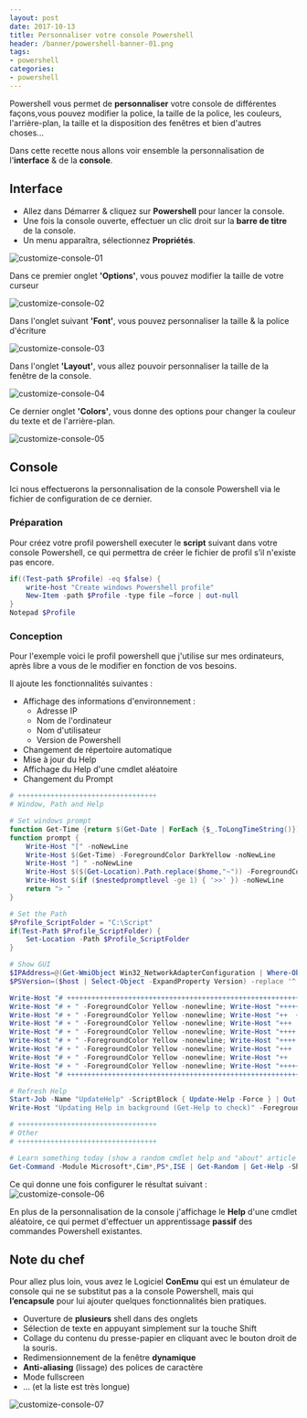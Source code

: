 ```yaml
---
layout: post
date: 2017-10-13
title: Personnaliser votre console Powershell
header: /banner/powershell-banner-01.png
tags:
- powershell
categories:
- powershell
---
```


Powershell vous permet de **personnaliser** votre console de différentes façons,vous pouvez modifier la police, la taille de la police, les couleurs, l'arrière-plan, la taille et la disposition des fenêtres et bien d'autres choses...

Dans cette recette nous allons voir ensemble la personnalisation de l'**interface** & de la **console**.

<!--more-->

## Interface

* Allez dans Démarrer & cliquez sur **Powershell** pour lancer la console.
* Une fois la console ouverte, effectuer un clic droit sur la **barre de titre** de la console.
* Un menu apparaîtra, sélectionnez **Propriétés**.

![customize-console-01](/assets/img/2017/powershell/customize-console-01.png)

Dans ce premier onglet **'Options'**, vous pouvez modifier la taille de votre curseur

![customize-console-02](/assets/img/2017/powershell/customize-console-02.png)

Dans l'onglet suivant **'Font'**, vous pouvez personnaliser la taille & la police d'écriture

![customize-console-03](/assets/img/2017/powershell/customize-console-03.png)

Dans l'onglet **'Layout'**, vous allez pouvoir personnaliser la taille de la fenêtre de la console.

![customize-console-04](/assets/img/2017/powershell/customize-console-04.png)

Ce dernier onglet **'Colors'**, vous donne des options pour changer la couleur du texte et de l'arrière-plan.

![customize-console-05](/assets/img/2017/powershell/customize-console-05.png)

## Console

Ici nous effectuerons la personnalisation de la console Powershell via le fichier de configuration de ce dernier.

### Préparation

Pour créez votre profil powershell executer le **script** suivant dans votre console Powershell, ce qui permettra de créer le fichier de profil s’il n'existe pas encore.

``` powershell
if((Test-path $Profile) -eq $false) {
    write-host "Create windows Powershell profile"
    New-Item -path $Profile -type file –force | out-null
}
Notepad $Profile
```

### Conception

Pour l'exemple voici le profil powershell que j'utilise sur mes ordinateurs, après libre a vous de le modifier en fonction de vos besoins.

Il ajoute les fonctionnalités suivantes :

* Affichage des informations d'environnement :
  * Adresse IP
  * Nom de l'ordinateur
  * Nom d'utilisateur
  * Version de Powershell
* Changement de répertoire automatique
* Mise à jour du Help
* Affichage du Help d'une cmdlet aléatoire
* Changement du Prompt

``` powershell
# ++++++++++++++++++++++++++++++++++
# Window, Path and Help

# Set windows prompt
function Get-Time {return $(Get-Date | ForEach {$_.ToLongTimeString()})}
function prompt {
    Write-Host "[" -noNewLine
    Write-Host $(Get-Time) -ForegroundColor DarkYellow -noNewLine
    Write-Host "] " -noNewLine
    Write-Host $($(Get-Location).Path.replace($home,"~")) -ForegroundColor DarkGreen -noNewLine
    Write-Host $(if ($nestedpromptlevel -ge 1) { '>>' }) -noNewLine
    return "> "
}

# Set the Path
$Profile_ScriptFolder = "C:\Script"
if(Test-Path $Profile_ScriptFolder) {
    Set-Location -Path $Profile_ScriptFolder
}

# Show GUI
$IPAddress=@(Get-WmiObject Win32_NetworkAdapterConfiguration | Where-Object {$_.DefaultIpGateway})[0].IPAddress[0]
$PSVersion=($host | Select-Object -ExpandProperty Version) -replace '^.+@\s'

Write-Host "# ++++++++++++++++++++++++++++++++++++++++++++++++++++++++++++++++" -ForegroundColor Yellow
Write-Host "# + " -ForegroundColor Yellow -nonewline; Write-Host "++++++++++"
Write-Host "# + " -ForegroundColor Yellow -nonewline; Write-Host "++  ++++++`tHi $($env:UserName)!"
Write-Host "# + " -ForegroundColor Yellow -nonewline; Write-Host "+++  +++++"
Write-Host "# + " -ForegroundColor Yellow -nonewline; Write-Host "++++  ++++`tComputerName`t`t" -nonewline; Write-Host $($env:COMPUTERNAME)
Write-Host "# + " -ForegroundColor Yellow -nonewline; Write-Host "++++  ++++`tIP Address`t`t" -nonewline; Write-Host $IPAddress
Write-Host "# + " -ForegroundColor Yellow -nonewline; Write-Host "+++  +++++`tUserName`t`t" -nonewline; Write-Host $env:UserDomain\$env:UserName
Write-Host "# + " -ForegroundColor Yellow -nonewline; Write-Host "++      ++`tPowerShell `t`t" -nonewline; Write-Host $PSVersion
Write-Host "# + " -ForegroundColor Yellow -nonewline; Write-Host "++++++++++"
Write-Host "# +++++++++++++++++++++++++++++++++++++++++++++++++++++++++++++++++`n" -ForegroundColor Yello

# Refresh Help
Start-Job -Name "UpdateHelp" -ScriptBlock { Update-Help -Force } | Out-null
Write-Host "Updating Help in background (Get-Help to check)" -ForegroundColor 'DarkGray'

# ++++++++++++++++++++++++++++++++++
# Other
# ++++++++++++++++++++++++++++++++++

# Learn something today (show a random cmdlet help and "about" article
Get-Command -Module Microsoft*,Cim*,PS*,ISE | Get-Random | Get-Help -ShowWindow
```

Ce qui donne une fois configurer le résultat suivant :
![customize-console-06](//assets/img/2017/powershell/customize-console-06.png#center)

En plus de la personnalisation de la console j'affichage le **Help** d'une cmdlet aléatoire, ce qui permet d'effectuer un apprentissage **passif** des commandes Powershell existantes.

## Note du chef

Pour allez plus loin, vous avez le Logiciel **ConEmu** qui est un émulateur de console qui ne se substitut pas a la console Powershell, mais qui **l’encapsule** pour lui ajouter quelques fonctionnalités bien pratiques.

* Ouverture de **plusieurs** shell dans des onglets
* Sélection de texte en appuyant simplement sur la touche Shift
* Collage du contenu du presse-papier en cliquant avec le bouton droit de la souris.
* Redimensionnement de la fenêtre **dynamique**
* **Anti-aliasing** (lissage) des polices de caractère
* Mode fullscreen
* … (et la liste est très longue)

![customize-console-07](/assets/img/2017/powershell/customize-console-07.png#center)
